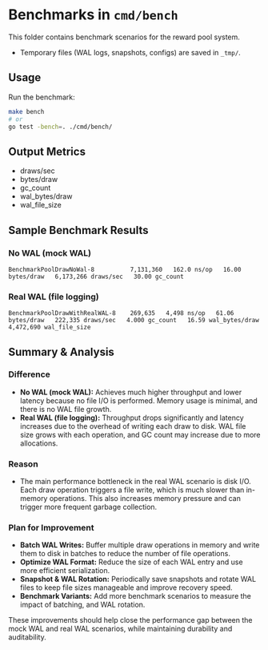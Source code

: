 # Benchmarks in `cmd/bench`

This folder contains benchmark scenarios for the reward pool system.

- Temporary files (WAL logs, snapshots, configs) are saved in `_tmp/`.

## Usage

Run the benchmark:

```sh
make bench
# or
go test -bench=. ./cmd/bench/
```

## Output Metrics
- draws/sec
- bytes/draw
- gc_count
- wal_bytes/draw
- wal_file_size

## Sample Benchmark Results

### No WAL (mock WAL)
```
BenchmarkPoolDrawNoWal-8          7,131,360   162.0 ns/op   16.00 bytes/draw   6,173,266 draws/sec   30.00 gc_count
```

### Real WAL (file logging)
```
BenchmarkPoolDrawWithRealWAL-8    269,635   4,498 ns/op   61.06 bytes/draw   222,335 draws/sec   4.000 gc_count   16.59 wal_bytes/draw   4,472,690 wal_file_size
```

## Summary & Analysis

### Difference
- **No WAL (mock WAL):** Achieves much higher throughput and lower latency because no file I/O is performed. Memory usage is minimal, and there is no WAL file growth.
- **Real WAL (file logging):** Throughput drops significantly and latency increases due to the overhead of writing each draw to disk. WAL file size grows with each operation, and GC count may increase due to more allocations.

### Reason
- The main performance bottleneck in the real WAL scenario is disk I/O. Each draw operation triggers a file write, which is much slower than in-memory operations. This also increases memory pressure and can trigger more frequent garbage collection.

### Plan for Improvement
- **Batch WAL Writes:** Buffer multiple draw operations in memory and write them to disk in batches to reduce the number of file operations.
- **Optimize WAL Format:** Reduce the size of each WAL entry and use more efficient serialization.
- **Snapshot & WAL Rotation:** Periodically save snapshots and rotate WAL files to keep file sizes manageable and improve recovery speed.
- **Benchmark Variants:** Add more benchmark scenarios to measure the impact of batching, and WAL rotation.

These improvements should help close the performance gap between the mock WAL and real WAL scenarios, while maintaining durability and auditability.

